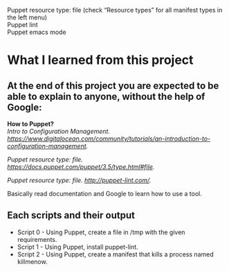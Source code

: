 Puppet resource type: file (check “Resource types” for all manifest types in  
the left menu)  
Puppet lint  
Puppet emacs mode


# What I learned from this project  
At the end of this project you are expected to be able to explain to anyone, without the help of Google:  
---   

**How to Puppet?**  
*Intro to Configuration Management. https://www.digitalocean.com/community/tutorials/an-introduction-to-configuration-management.*  

*Puppet resource type: file. https://docs.puppet.com/puppet/3.5/type.html#file.*  

*Puppet resource type: file. http://puppet-lint.com/.*  

Basically read documentation and Google to learn how to use a tool.



## Each scripts and their output  
* Script 0 - Using Puppet, create a file in /tmp with the given requirements.    
* Script 1 - Using Puppet, install puppet-lint.  
* Script 2 - Using Puppet, create a manifest that kills a process named killmenow.  
